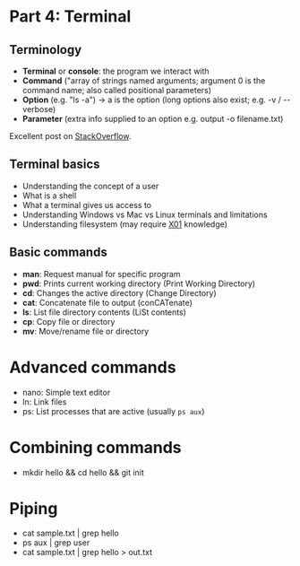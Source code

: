 # Part 4: Terminal

## Terminology
* **Terminal** or **console**: the program we interact with
* **Command** ("array of strings named arguments; argument 0 is the command name; also called positional parameters)
* **Option** (e.g. "ls -a") -> a is the option (long options also exist; e.g. -v / --verbose)
* **Parameter** (extra info supplied to an option e.g. output -o filename.txt)

Excellent post on [StackOverflow](https://stackoverflow.com/a/36495940).

## Terminal basics
* Understanding the concept of a user
* What is a shell
* What a terminal gives us access to
* Understanding Windows vs Mac vs Linux terminals and limitations
* Understanding filesystem (may require [X01](/X01_Computers.md) knowledge)

## Basic commands
* **man**: Request manual for specific program
* **pwd**: Prints current working directory (Print Working Directory)
* **cd**: Changes the active directory (Change Directory)
* **cat**: Concatenate file to output (conCATenate)
* **ls**: List file directory contents (LiSt contents)
* **cp**: Copy file or directory
* **mv**: Move/rename file or directory

# Advanced commands
* nano: Simple text editor
* ln: Link files
* ps: List processes that are active (usually `ps aux`)

# Combining commands
* mkdir hello && cd hello && git init

# Piping
* cat sample.txt | grep hello
* ps aux | grep user
* cat sample.txt | grep hello > out.txt